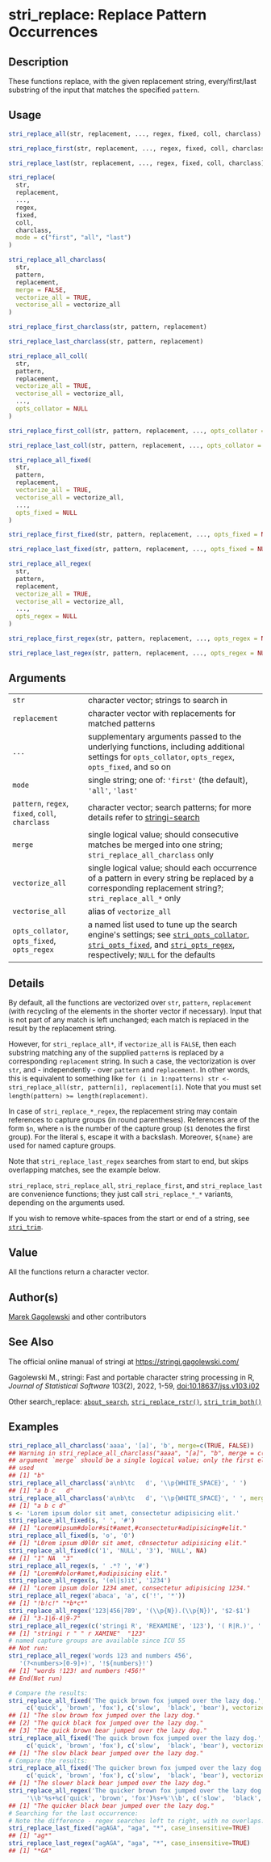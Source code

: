 # stri_replace: Replace Pattern Occurrences

## Description

These functions replace, with the given replacement string, every/first/last substring of the input that matches the specified `pattern`.

## Usage

``` r
stri_replace_all(str, replacement, ..., regex, fixed, coll, charclass)

stri_replace_first(str, replacement, ..., regex, fixed, coll, charclass)

stri_replace_last(str, replacement, ..., regex, fixed, coll, charclass)

stri_replace(
  str,
  replacement,
  ...,
  regex,
  fixed,
  coll,
  charclass,
  mode = c("first", "all", "last")
)

stri_replace_all_charclass(
  str,
  pattern,
  replacement,
  merge = FALSE,
  vectorize_all = TRUE,
  vectorise_all = vectorize_all
)

stri_replace_first_charclass(str, pattern, replacement)

stri_replace_last_charclass(str, pattern, replacement)

stri_replace_all_coll(
  str,
  pattern,
  replacement,
  vectorize_all = TRUE,
  vectorise_all = vectorize_all,
  ...,
  opts_collator = NULL
)

stri_replace_first_coll(str, pattern, replacement, ..., opts_collator = NULL)

stri_replace_last_coll(str, pattern, replacement, ..., opts_collator = NULL)

stri_replace_all_fixed(
  str,
  pattern,
  replacement,
  vectorize_all = TRUE,
  vectorise_all = vectorize_all,
  ...,
  opts_fixed = NULL
)

stri_replace_first_fixed(str, pattern, replacement, ..., opts_fixed = NULL)

stri_replace_last_fixed(str, pattern, replacement, ..., opts_fixed = NULL)

stri_replace_all_regex(
  str,
  pattern,
  replacement,
  vectorize_all = TRUE,
  vectorise_all = vectorize_all,
  ...,
  opts_regex = NULL
)

stri_replace_first_regex(str, pattern, replacement, ..., opts_regex = NULL)

stri_replace_last_regex(str, pattern, replacement, ..., opts_regex = NULL)
```

## Arguments

|                                                  |                                                                                                                                                                                                                                            |
|--------------------------------------------------|--------------------------------------------------------------------------------------------------------------------------------------------------------------------------------------------------------------------------------------------|
| `str`                                            | character vector; strings to search in                                                                                                                                                                                                     |
| `replacement`                                    | character vector with replacements for matched patterns                                                                                                                                                                                    |
| `...`                                            | supplementary arguments passed to the underlying functions, including additional settings for `opts_collator`, `opts_regex`, `opts_fixed`, and so on                                                                                       |
| `mode`                                           | single string; one of: `'first'` (the default), `'all'`, `'last'`                                                                                                                                                                          |
| `pattern`, `regex`, `fixed`, `coll`, `charclass` | character vector; search patterns; for more details refer to [stringi-search](about_search.md)                                                                                                                                             |
| `merge`                                          | single logical value; should consecutive matches be merged into one string; `stri_replace_all_charclass` only                                                                                                                              |
| `vectorize_all`                                  | single logical value; should each occurrence of a pattern in every string be replaced by a corresponding replacement string?; `stri_replace_all_*` only                                                                                    |
| `vectorise_all`                                  | alias of `vectorize_all`                                                                                                                                                                                                                   |
| `opts_collator`, `opts_fixed`, `opts_regex`      | a named list used to tune up the search engine\'s settings; see [`stri_opts_collator`](stri_opts_collator.md), [`stri_opts_fixed`](stri_opts_fixed.md), and [`stri_opts_regex`](stri_opts_regex.md), respectively; `NULL` for the defaults |

## Details

By default, all the functions are vectorized over `str`, `pattern`, `replacement` (with recycling of the elements in the shorter vector if necessary). Input that is not part of any match is left unchanged; each match is replaced in the result by the replacement string.

However, for `stri_replace_all*`, if `vectorize_all` is `FALSE`, then each substring matching any of the supplied `pattern`s is replaced by a corresponding `replacement` string. In such a case, the vectorization is over `str`, and - independently - over `pattern` and `replacement`. In other words, this is equivalent to something like `for (i in 1:npatterns) str <- stri_replace_all(str, pattern[i], replacement[i]`. Note that you must set `length(pattern) >= length(replacement)`.

In case of `stri_replace_*_regex`, the replacement string may contain references to capture groups (in round parentheses). References are of the form `$n`, where `n` is the number of the capture group (`$1` denotes the first group). For the literal `$`, escape it with a backslash. Moreover, `${name}` are used for named capture groups.

Note that `stri_replace_last_regex` searches from start to end, but skips overlapping matches, see the example below.

`stri_replace`, `stri_replace_all`, `stri_replace_first`, and `stri_replace_last` are convenience functions; they just call `stri_replace_*_*` variants, depending on the arguments used.

If you wish to remove white-spaces from the start or end of a string, see [`stri_trim`](stri_trim.md).

## Value

All the functions return a character vector.

## Author(s)

[Marek Gagolewski](https://www.gagolewski.com/) and other contributors

## See Also

The official online manual of <span class="pkg">stringi</span> at <https://stringi.gagolewski.com/>

Gagolewski M., <span class="pkg">stringi</span>: Fast and portable character string processing in R, *Journal of Statistical Software* 103(2), 2022, 1-59, [doi:10.18637/jss.v103.i02](https://doi.org/10.18637/jss.v103.i02)

Other search_replace: [`about_search`](about_search.md), [`stri_replace_rstr()`](stri_replace_rstr.md), [`stri_trim_both()`](stri_trim.md)

## Examples




```r
stri_replace_all_charclass('aaaa', '[a]', 'b', merge=c(TRUE, FALSE))
## Warning in stri_replace_all_charclass("aaaa", "[a]", "b", merge = c(TRUE, :
## argument `merge` should be a single logical value; only the first element is
## used
## [1] "b"
stri_replace_all_charclass('a\nb\tc   d', '\\p{WHITE_SPACE}', ' ')
## [1] "a b c   d"
stri_replace_all_charclass('a\nb\tc   d', '\\p{WHITE_SPACE}', ' ', merge=TRUE)
## [1] "a b c d"
s <- 'Lorem ipsum dolor sit amet, consectetur adipisicing elit.'
stri_replace_all_fixed(s, ' ', '#')
## [1] "Lorem#ipsum#dolor#sit#amet,#consectetur#adipisicing#elit."
stri_replace_all_fixed(s, 'o', '0')
## [1] "L0rem ipsum d0l0r sit amet, c0nsectetur adipisicing elit."
stri_replace_all_fixed(c('1', 'NULL', '3'), 'NULL', NA)
## [1] "1" NA  "3"
stri_replace_all_regex(s, ' .*? ', '#')
## [1] "Lorem#dolor#amet,#adipisicing elit."
stri_replace_all_regex(s, '(el|s)it', '1234')
## [1] "Lorem ipsum dolor 1234 amet, consectetur adipisicing 1234."
stri_replace_all_regex('abaca', 'a', c('!', '*'))
## [1] "!b!c!" "*b*c*"
stri_replace_all_regex('123|456|789', '(\\p{N}).(\\p{N})', '$2-$1')
## [1] "3-1|6-4|9-7"
stri_replace_all_regex(c('stringi R', 'REXAMINE', '123'), '( R|R.)', ' r ')
## [1] "stringi r " " r XAMINE"  "123"
# named capture groups are available since ICU 55
## Not run: 
stri_replace_all_regex('words 123 and numbers 456',
   '(?<numbers>[0-9]+)', '!${numbers}!')
## [1] "words !123! and numbers !456!"
## End(Not run)

# Compare the results:
stri_replace_all_fixed('The quick brown fox jumped over the lazy dog.',
     c('quick', 'brown', 'fox'), c('slow',  'black', 'bear'), vectorize_all=TRUE)
## [1] "The slow brown fox jumped over the lazy dog."  
## [2] "The quick black fox jumped over the lazy dog." 
## [3] "The quick brown bear jumped over the lazy dog."
stri_replace_all_fixed('The quick brown fox jumped over the lazy dog.',
     c('quick', 'brown', 'fox'), c('slow',  'black', 'bear'), vectorize_all=FALSE)
## [1] "The slow black bear jumped over the lazy dog."
# Compare the results:
stri_replace_all_fixed('The quicker brown fox jumped over the lazy dog.',
     c('quick', 'brown', 'fox'), c('slow',  'black', 'bear'), vectorize_all=FALSE)
## [1] "The slower black bear jumped over the lazy dog."
stri_replace_all_regex('The quicker brown fox jumped over the lazy dog.',
     '\\b'%s+%c('quick', 'brown', 'fox')%s+%'\\b', c('slow',  'black', 'bear'), vectorize_all=FALSE)
## [1] "The quicker black bear jumped over the lazy dog."
# Searching for the last occurrence:
# Note the difference - regex searches left to right, with no overlaps.
stri_replace_last_fixed("agAGA", "aga", "*", case_insensitive=TRUE)
## [1] "ag*"
stri_replace_last_regex("agAGA", "aga", "*", case_insensitive=TRUE)
## [1] "*GA"
```
